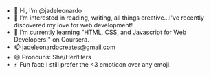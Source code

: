 - 👋 Hi, I’m @jadeleonardo
- 👀 I’m interested in reading, writing, all things creative...I've recently discovered my love for web development!
- 🌱 I’m currently learning "HTML, CSS, and Javascript for Web Developers!" on Coursera.
- 📫 jadeleonardocreates@gmail.com
- 😄 Pronouns: She/Her/Hers
- ⚡ Fun fact: I still prefer the <3 emoticon over any emoji.

<!---
jadeleonardo/jadeleonardo is a ✨ special ✨ repository because its `README.md` (this file) appears on your GitHub profile.
You can click the Preview link to take a look at your changes.
--->
